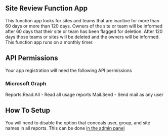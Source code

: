 ##  Site Review Function App
This function app looks for sites and teams that are inactive for more than 60 days or more than 120 days. Owners of the site or team will be informed after 60 days that their site or team has been flagged for deletion. After 120 days those teams or sites will be deleted and the owners will be informed. This function app runs on a monthly timer.
##  API Permissions
Your app registration will need the following API permissions
### Microsoft Graph
Reports.Read.All - Read all usage reports
Mail.Send - Send mail as any user
## How To Setup
You will need to disable the option that conceals user, group, and site names in all reports. This can be done [in the admin panel](https://admin.microsoft.com/AdminPortal/Home#/Settings/Services/:/Settings/L1/Reports)
